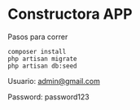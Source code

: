 # Constructora APP
Pasos para correr

    composer install
    php artisan migrate
    php artisan db:seed
    
Usuario: admin@gmail.com

Password: password123
